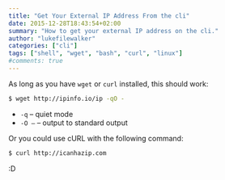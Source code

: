 ```yaml
---
title: "Get Your External IP Address From the cli"
date: 2015-12-28T18:43:54+02:00
summary: "How to get your external IP address on the cli."
author: "lukefilewalker"
categories: ["cli"]
tags: ["shell", "wget", "bash", "curl", "linux"]
#comments: true
---
```


As long as you have `wget` or `curl` installed, this should work:
```bash 
$ wget http://ipinfo.io/ip -qO -
```

- `-q` – quiet mode
- `-O –` – output to standard output

Or you could use cURL with the following command:
```bash 
$ curl http://icanhazip.com
```

:D
